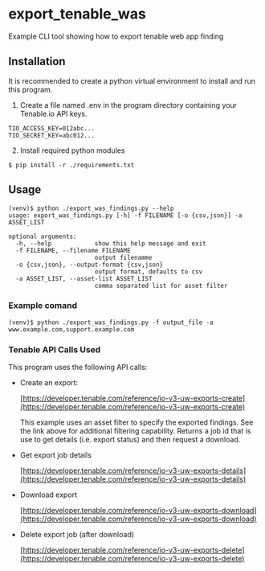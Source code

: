 # export_tenable_was
Example CLI tool showing how to export tenable web app finding

## Installation

It is recommended to create a python virtual environment to install and run this program.

1. Create a file named .env in the program directory containing your Tenable.io API keys.

```
TIO_ACCESS_KEY=012abc...
TIO_SECRET_KEY=abc012...
```

2. Install required python modules
```
$ pip install -r ./requirements.txt

```

## Usage
```
(venv)$ python ./export_was_findings.py --help
usage: export_was_findings.py [-h] -f FILENAME [-o {csv,json}] -a ASSET_LIST

optional arguments:
  -h, --help            show this help message and exit
  -f FILENAME, --filename FILENAME
                        output filenamme
  -o {csv,json}, --output-format {csv,json}
                        output format, defaults to csv
  -a ASSET_LIST, --asset-list ASSET_LIST
                        comma separated list for asset filter
```

### Example comand
```
(venv)$ python ./export_was_findings.py -f output_file -a www.example.com,support.example.com
```

### Tenable API Calls Used
This program uses the following API calls:
- Create an export: 

  [https://developer.tenable.com/reference/io-v3-uw-exports-create](https://developer.tenable.com/reference/io-v3-uw-exports-create)

  This example uses an asset filter to specify the exported findings. See the link above for additional filtering capability. Returns a job id that is use to get details (i.e. export status) and then request a download.

- Get export job details

  [https://developer.tenable.com/reference/io-v3-uw-exports-details](https://developer.tenable.com/reference/io-v3-uw-exports-details)


- Download export

  [https://developer.tenable.com/reference/io-v3-uw-exports-download](https://developer.tenable.com/reference/io-v3-uw-exports-download)


- Delete export job (after download)

  [https://developer.tenable.com/reference/io-v3-uw-exports-delete](https://developer.tenable.com/reference/io-v3-uw-exports-delete)